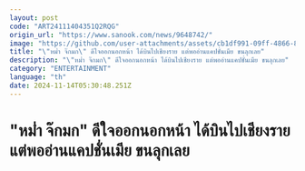 ```yaml
---
layout: post
code: "ART24111404351Q2RQG"
origin_url: "https://www.sanook.com/news/9648742/"
image: "https://github.com/user-attachments/assets/cb1df991-09ff-4866-8ea2-fa41f92b89fd"
title: "\"หม่ำ จ๊กมก\" ดีใจออกนอกหน้า ได้บินไปเชียงราย แต่พออ่านแคปชั่นเมีย ขนลุกเลย"
description: "\"หม่ำ จ๊กมก\" ดีใจออกนอกหน้า ได้บินไปเชียงราย แต่พออ่านแคปชั่นเมีย ขนลุกเลย"
category: "ENTERTAINMENT"
language: "th"
date: 2024-11-14T05:30:48.251Z
---
```


# "หม่ำ จ๊กมก" ดีใจออกนอกหน้า ได้บินไปเชียงราย แต่พออ่านแคปชั่นเมีย ขนลุกเลย